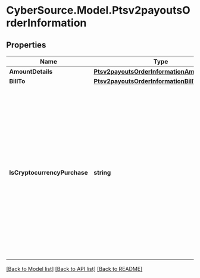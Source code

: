 # CyberSource.Model.Ptsv2payoutsOrderInformation
## Properties

Name | Type | Description | Notes
------------ | ------------- | ------------- | -------------
**AmountDetails** | [**Ptsv2payoutsOrderInformationAmountDetails**](Ptsv2payoutsOrderInformationAmountDetails.md) |  | [optional] 
**BillTo** | [**Ptsv2payoutsOrderInformationBillTo**](Ptsv2payoutsOrderInformationBillTo.md) |  | [optional] 
**IsCryptocurrencyPurchase** | **string** | #### Visa Platform Connect : This API will contain the Flag that specifies whether the payment is for the purchase of cryptocurrency. Additional values to add : This API will contain the Flag that specifies whether the payment is for the purchase of cryptocurrency. valid values are - Y/y, true - N/n, false  | [optional] 

[[Back to Model list]](../README.md#documentation-for-models) [[Back to API list]](../README.md#documentation-for-api-endpoints) [[Back to README]](../README.md)

